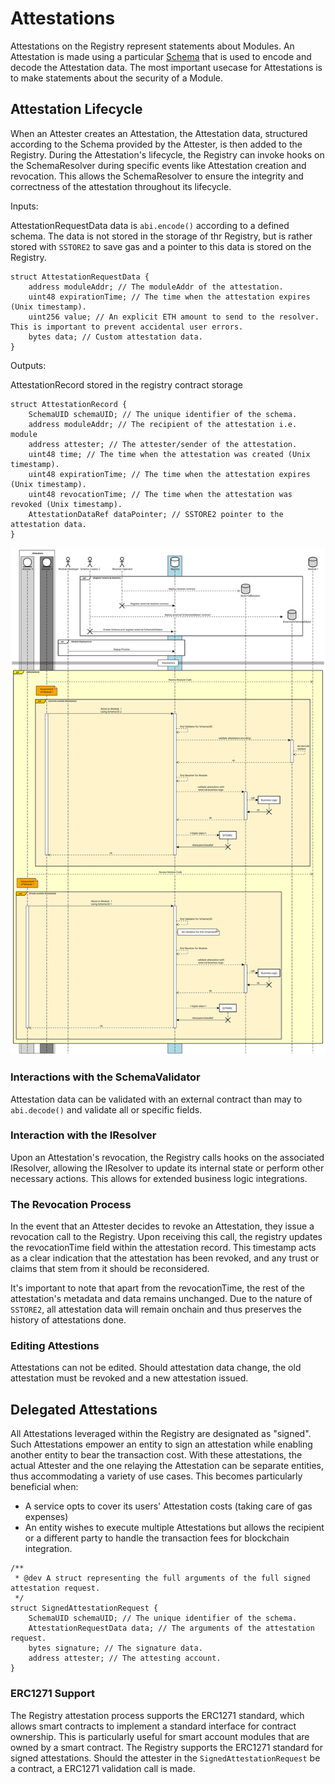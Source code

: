 # Attestations

Attestations on the Registry represent statements about Modules. An Attestation is made using a particular [Schema](./Schemas.md) that is used to encode and decode the Attestation data. The most important usecase for Attestations is to make statements about the security of a Module.

## Attestation Lifecycle

When an Attester creates an Attestation, the Attestation data, structured according to the Schema provided by the Attester, is then added to the Registry. During the Attestation's lifecycle, the Registry can invoke hooks on the SchemaResolver during specific events like Attestation creation and revocation. This allows the SchemaResolver to ensure the integrity and correctness of the attestation throughout its lifecycle.

Inputs:

AttestationRequestData
data is `abi.encode()` according to a defined schema. The data is not stored in the storage of thr Registry, but is rather stored with `SSTORE2` to save gas and a pointer to this data is stored on the Registry.

```solidity
struct AttestationRequestData {
    address moduleAddr; // The moduleAddr of the attestation.
    uint48 expirationTime; // The time when the attestation expires (Unix timestamp).
    uint256 value; // An explicit ETH amount to send to the resolver. This is important to prevent accidental user errors.
    bytes data; // Custom attestation data.
}
```

Outputs:

AttestationRecord stored in the registry contract storage

```solidity
struct AttestationRecord {
    SchemaUID schemaUID; // The unique identifier of the schema.
    address moduleAddr; // The recipient of the attestation i.e. module
    address attester; // The attester/sender of the attestation.
    uint48 time; // The time when the attestation was created (Unix timestamp).
    uint48 expirationTime; // The time when the attestation expires (Unix timestamp).
    uint48 revocationTime; // The time when the attestation was revoked (Unix timestamp).
    AttestationDataRef dataPointer; // SSTORE2 pointer to the attestation data.
}
```

![Sequence Diagram](../public/docs/attestationOnly.svg)

### Interactions with the SchemaValidator

Attestation data can be validated with an external contract than may to `abi.decode()` and validate all or specific fields.

### Interaction with the IResolver

Upon an Attestation's revocation, the Registry calls hooks on the associated IResolver, allowing the IResolver to update its internal state or
perform other necessary actions. This allows for extended business logic integrations.

### The Revocation Process

In the event that an Attester decides to revoke an Attestation, they issue a revocation call to the Registry. Upon receiving this call, the registry updates the revocationTime field within the attestation record. This timestamp acts as a clear indication that the attestation has been revoked, and any trust or claims that stem from it should be reconsidered.

It's important to note that apart from the revocationTime, the rest of the attestation's metadata and data remains unchanged.
Due to the nature of `SSTORE2`, all attestation data will remain onchain and thus preserves the history of attestations done.

### Editing Attestions

Attestations can not be edited. Should attestation data change, the old attestation must be revoked and a new attestation issued.

## Delegated Attestations

All Attestations leveraged within the Registry are designated as "signed".
Such Attestations empower an entity to sign an attestation while enabling another entity to
bear the transaction cost. With these attestations, the actual Attester and the one relaying the
Attestation can be separate entities, thus accommodating a variety of use cases.
This becomes particularly beneficial when:

- A service opts to cover its users' Attestation costs (taking care of gas expenses)
- An entity wishes to execute multiple Attestations but allows the recipient or a different party to handle the transaction fees for blockchain integration.

```solidity
/**
 * @dev A struct representing the full arguments of the full signed attestation request.
 */
struct SignedAttestationRequest {
    SchemaUID schemaUID; // The unique identifier of the schema.
    AttestationRequestData data; // The arguments of the attestation request.
    bytes signature; // The signature data.
    address attester; // The attesting account.
}
```

### ERC1271 Support

The Registry attestation process supports the ERC1271 standard, which allows smart contracts to implement a standard interface for contract ownership. This is particularly useful for smart account modules that are owned by a smart contract. The Registry supports the ERC1271 standard for signed attestations.
Should the attester in the `SignedAttestationRequest` be a contract, a ERC1271 validation call is made.
